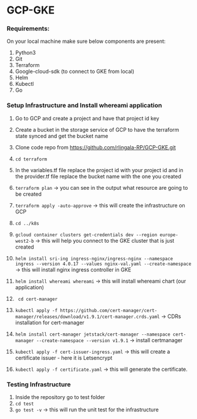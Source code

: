 # GCP-GKE

### Requirements:

On your local machine make sure below components are present:
1.	Python3
2.	Git
3.	Terraform
4.	Google-cloud-sdk (to connect to GKE from local)
5.	Helm
6.	Kubectl
7. Go

### Setup Infrastructure and Install whereami application

1.	Go to GCP and create a project and have that project id key
 
2.	Create a bucket in the storage service of GCP to have the terraform state synced and get the bucket name

3.	Clone code repo from https://github.com/rlingala-RP/GCP-GKE.git
4.	``` cd terraform ```
5.	In the variables.tf file replace the project id with your project id and in the provider.tf file replace the bucket name with the one you created
6.	``` terraform plan ``` -> you can see in the output what resource are going to be created
7.	``` terraform apply -auto-approve ``` -> this will create the infrastructure on GCP
8.	``` cd ../k8s ```
9.	``` gcloud container clusters get-credentials dev --region europe-west2-b ``` -> this will help you connect to the GKE cluster that is just created
10.	``` helm install sri-ing ingress-nginx/ingress-nginx --namespace ingress --version 4.0.17 --values nginx-val.yaml --create-namespace ``` -> this will install nginx ingress controller in GKE
11.	``` helm install whereami whereami ``` -> this will install whereami chart (our application)
12.	``` cd cert-manager ```
13. ``` kubectl apply -f https://github.com/cert-manager/cert-manager/releases/download/v1.9.1/cert-manager.crds.yaml ``` -> CDRs installation for cert-manager
13.	``` helm install cert-manager jetstack/cert-manager --namespace cert-manager --create-namespace --version v1.9.1 ``` -> install certmanager
14.	``` kubectl apply -f cert-issuer-ingress.yaml ``` -> this will create a certificate issuer - here it is Letsencrypt 
15.	``` kubectl apply -f certificate.yaml ``` -> this will generate the certificate.

### Testing Infrastructure

1. Inside the repository go to test folder
2. ``` cd test ```
3. ``` go test -v ``` -> this will run the unit test for the infrastructure

